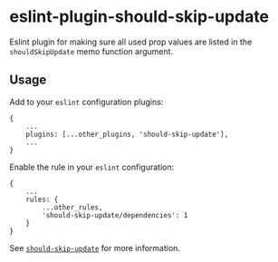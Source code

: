 # eslint-plugin-should-skip-update

Eslint plugin for making sure all used prop values are listed in the `shouldSkipUpdate` memo function argument.

## Usage

Add to your `eslint` configuration plugins:
```
{
    ...
    plugins: [...other_plugins, 'should-skip-update'],
    ...
}
```

Enable the rule in your `eslint` configuration:
```
{
    ...
    rules: {
        ...other_rules,
        'should-skip-update/dependencies': 1
    }
}
```

See [`should-skip-update`](https://github.com/joeyparis/should-skip-update) for more information.